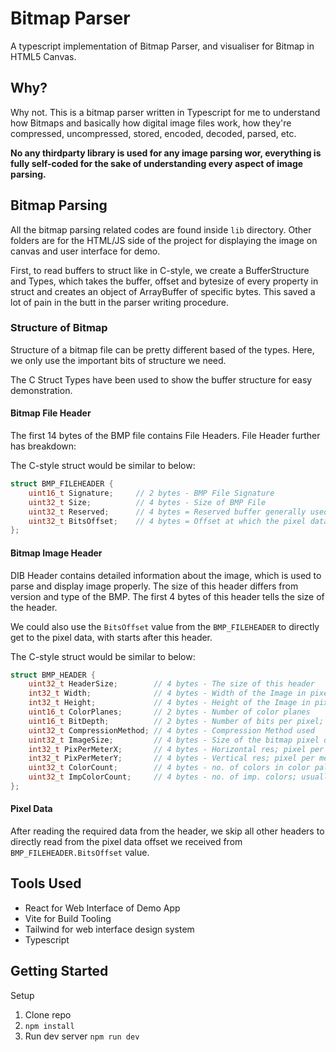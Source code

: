 # Bitmap Parser

A typescript implementation of Bitmap Parser, and visualiser for Bitmap in HTML5 Canvas.

## Why?

Why not. This is a bitmap parser written in Typescript for me to understand how Bitmaps and basically how digital image files work, how they're compressed, uncompressed, stored, encoded, decoded, parsed, etc.

**No any thirdparty library is used for any image parsing wor, everything is fully self-coded for the sake of understanding every aspect of image parsing.**

## Bitmap Parsing

All the bitmap parsing related codes are found inside `lib` directory. Other folders are for the HTML/JS side of the project for displaying the image on canvas and user interface for demo.

First, to read buffers to struct like in C-style, we create a BufferStructure and Types, which takes the buffer, offset and bytesize of every property in struct
and creates an object of ArrayBuffer of specific bytes. This saved a lot of pain in the butt in the parser writing procedure.

### Structure of Bitmap

Structure of a bitmap file can be pretty different based of the types. Here, we only use the important bits of structure we need.

The C Struct Types have been used to show the buffer structure for easy demonstration.

#### **Bitmap File Header**

The first 14 bytes of the BMP file contains File Headers. File Header further has breakdown:

The C-style struct would be similar to below:

```c
struct BMP_FILEHEADER {
	uint16_t Signature;     // 2 bytes - BMP File Signature
	uint32_t Size;          // 4 bytes - Size of BMP File
	uint32_t Reserved;      // 4 bytes = Reserved buffer generally used by application creating the image
	uint32_t BitsOffset;    // 4 bytes = Offset at which the pixel data starts
};
```

#### **Bitmap Image Header**

DIB Header contains detailed information about the image, which is used to parse and display image properly. The size of this header differs from version and type of the BMP. The first 4 bytes of this header tells the size of the header.

We could also use the `BitsOffset` value from the `BMP_FILEHEADER` to directly get to the pixel data, with starts after this header.

The C-style struct would be similar to below:

```c
struct BMP_HEADER {
	uint32_t HeaderSize;        // 4 bytes - The size of this header
	int32_t Width;              // 4 bytes - Width of the Image in pixels
	int32_t Height;             // 4 bytes - Height of the Image in pixels
	uint16_t ColorPlanes;       // 2 bytes - Number of color planes
	uint16_t BitDepth;          // 2 bytes - Number of bits per pixel; usually 8, 16, 24 and 32
	uint32_t CompressionMethod; // 4 bytes - Compression Method used
	uint32_t ImageSize;         // 4 bytes - Size of the bitmap pixel data
	int32_t PixPerMeterX;       // 4 bytes - Horizontal res; pixel per meter (signed int)
	int32_t PixPerMeterY;       // 4 bytes - Vertical res; pixel per meter (signed int)
	uint32_t ColorCount;        // 4 bytes - no. of colors in color palette
	uint32_t ImpColorCount;     // 4 bytes - no. of imp. colors; usually ignored
};
```

#### **Pixel Data**

After reading the required data from the header, we skip all other headers to directly read from the pixel data offset we received from `BMP_FILEHEADER.BitsOffset` value.

## Tools Used

- React for Web Interface of Demo App
- Vite for Build Tooling
- Tailwind for web interface design system
- Typescript

## Getting Started

Setup

1. Clone repo
1. `npm install`
1. Run dev server `npm run dev`

